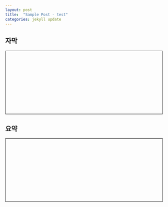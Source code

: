 ```yaml
---
layout: post
title:  "Sample Post - test"
categories: jekyll update
---
```



<div id="container">
  <h2> 자막 </h2>
  <div id="typewriter_subscript"></div>
</div>

<script>
  document.addEventListener("DOMContentLoaded", function () {
    const text = `그런데 새로운 방법으로 등장해요. 원격 교육은 일단 기본적으로 매체를 쓰긴 하지만 일단은 매체를 써서 학습자랑 교수자가 떨어져 있는 컨셉이에요. 일반적으로 블렌디드 러닝은 블렌디드 라는게 믹스했다 섞었다는 의미잖아요.

온오프라인을 섞습니다. 근데 뭐냐면 이런 컨셉이에요. 그냥 무조건 섞으면 되냐? 아닙니다.

면대면 학습과 온라인 학습을 의도적으로 결합해야 돼요. 의도적인 게 중요한 거예요. 왜 의도적으로 하냐? 그냥 하나만 하지.

뭐 하루 두 개 하냐 하는데 각각의 방식이 장점이 있습니다. 분명히 장점이 있어요. 예를 들어서 오프라인 강의는 돌려볼 수 있습니까? 못 본단 말이에요.

시간을 돌릴 수 없잖아요. 못 돌리니까. 온라인 강의는 보다가 이렇게 돌릴 수도 있고.

교수님이 좀 약간 말씀 느리시다. 그러면 1.5배 이렇게 하시잖아요. 심지어 2배속 하는 분들도 있고.

그래서 그런 식으로`;

    const container = document.getElementById("typewriter_subscript");
    let i = 0;

    function typeNext() {
      if (i < text.length) {
        container.innerHTML += text[i] === '\n' ? '<br>' : text[i];
        i++;
        setTimeout(typeNext, 50);
      }
    }

    typeNext();
  });
</script>

<style>
  #typewriter_subscript {
    font-family: 'Courier New', monospace;
    font-size: 1.2rem;
    white-space: pre-wrap;
    word-break: break-word;
    line-height: 1.8;
    color: black;
    height: 200px;
    overflow: auto;
    border: 1px solid black;
  }
</style>





<div id="container">
  <h2> 요약 </h2>
  <div id="typewriter_summary"></div>
</div>


<script>
  document.addEventListener("DOMContentLoaded", function () {
    const texts = ["","원격 교육은 매체를 활용해 교수자와 학습자가 떨어진 상태에서 진행되며, 블렌디드 러닝은 온라인과 오프라인 학습을 의도적으로 결합하는 방식이다.",
                   "각각의 방식은 되돌려보기, 실시간 상호작용 등 고유한 장점이 있으며, 이를 조화롭게 활용하는 것이 중요하다."];

    const container = document.getElementById("typewriter_summary");
    let i = 0;

    function typeNext() {
      if (i < texts.length) {
        container.innerHTML += texts[i] + "\n\n";
        i++;
        setTimeout(typeNext, 10000);
      }
    }

    typeNext();
  });
</script>

<style>
  #typewriter_summary {
    font-family: 'Courier New', monospace;
    font-size: 1.2rem;
    white-space: pre-wrap;
    word-break: break-word;
    line-height: 1.8;
    color: black;
    height: 200px;
    overflow: auto;
    border: 1px solid black;
    margin-top: 5px;
  }
  #container{
    margin-top: 30px;
  }
</style>
